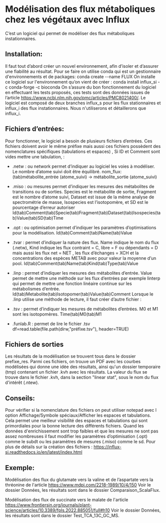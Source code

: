 # Modélisation des flux métaboliques chez les végétaux avec Influx

C’est un logiciel qui permet de modéliser des flux métaboliques instationnaires.



## Installation:
Il faut tout d’abord créer un nouvel environnement, afin d’isoler et d’assurer une fiabilité au résultat. Pour se faire on utilise conda qui est un gestionnaire d'environnements et de packages:
conda create --name FLUX
On installe ce logiciel sur l'environnement qu’on vient de créer : 
conda install influx_si -c conda-forge -c bioconda
On s’assure du bon fonctionnement du logiciel en effectuant les tests proposés, ces tests sont des données issues de l’article https://www.ncbi.nlm.nih.gov/pmc/articles/PMC8021400/. Le logiciel est composé de deux branches influx_s pour les flux stationnaires et influx_i des flux instationnaires. Nous n'utiliserons et détaillerons que influx_i. 



## Fichiers d’entrées:
Pour fonctionner, le logiciel a besoin de plusieurs fichiers d’entrées. Ces fichiers doivent avoir le même préfixe mais aussi ces fichiers possèdent des nomenclatures spécifiques (tabulations et espaces) ,  Si ID et Comment sont vides mettre une tabulation, :

- .netw : ou network permet d’indiquer au logiciel les voies à modéliser. Le nombre d’atome suivi doit être équilibré.
nom_flux:(tab)métabolite_entrée (atome_suivi) -> métabolite_sortie (atome_suivi)

- .miso : ou mesures permet d’indiquer les mesures des métabolites de transitions ou de sorties. Species est le métabolite de sortie, Fragment est le nombre d’atome suivi, Dataset est issue de la même analyse de spectrométrie de masse, Isospecies est l’isotopomère, et SD est le pourcentage d’erreur autoriser 
Id(tab)Comment(tab)Specie(tab)Fragment(tab)Dataset(tab)Isospecies(tab)Value(tab)SD(tab)Time 

- .opt : ou optimisation permet d’indiquer les paramètres d’optimisations pour la modélisation.
Id(tab)Comment(tab)Name(tab)Value

- .tvar : permet d’indiquer la nature des flux. Name indique le nom du flux (.netw), Kind indique les flux contraint = C, libre = F ou dépendants = D mais aussi les flux net = NET , les flux d’échanges = XCH et la concentrations des espèces METAB avec pour valeur la moyenne d’un pool. 
Id(tab)Comment(tab)Name(tab)Kind(tab)Type(tab)Value

- .linp : permet d’indiquer les mesures des métabolites d’entrée. Value permet de mettre une méthode sur les flux d’entrées par exemple linterp qui permet de mettre une fonction linéaire continue sur les métabolismes d’entrée.
Id(tab)Metabolite(tab)Isotopomer(tab)Value(tab)Comment
Lorsque le .linp utilise une méthode de lecture, il faut créer d’autre fichier : 

- .tsv : permet d’indiquer les mesures de métabolites d’entrées. M0 et M1 sont les isotopomères.
Time(tab)M0(tab)M1

- .funlab.R : permet de lire le fichier .tsv 
df=read.table(file.path(dirw,"préfixe.tsv"), header=TRUE)

## Fichiers de sorties 

Les résultats de la modélisation se trouvent tous dans le dossier prefixe_res. Parmi ces fichiers, on trouve un PDF avec les courbes modélisées qui donne une idée des résultats, ainsi qu'un dossier temporaire (tmp) contenant un fichier .kvh avec les résultats. La valeur du flux se trouve dans le fichier .kvh, dans la section "linear stat", sous le nom du flux d'intérêt (.ntew).


## Conseils: 
Pour vérifier si la nomenclature des fichiers on peut utiliser notepad avec l option Affichage/Symbole spéciaux/Afficher les espaces et tabulations. Cela permet une meilleur visibilité des espaces et tabulations qui sont primordiales pour la bonne lecture des différents fichiers.
Quand les données d'enrichissement sont trop faibles et que les mesures ne sont pas assez nombreuses il faut modifier les paramètres d’optimisation (.opt) comme le subdt ou les paramètres de mesures (.miso) comme le sd.
Pour plus de détails sur la création des fichiers : https://influx-si.readthedocs.io/en/latest/index.html



## Exemple:
Modélisation des flux du glutamate vers la valine et de l’aspartate vers la thréonine de l'article https://www.mdpi.com/2218-1989/10/4/150 
Voir le dossier Données, les résultats sont dans le dossier Comparaison_ScalaFlux.

Modélisation des flux de succinate vers le malate de l'article https://www.frontiersin.org/journals/plant-science/articles/10.3389/fpls.2022.885051/full#h10 
Voir le dossier Données, les résultats sont dans le dossier Test_TCA_13C_GC_MS.

